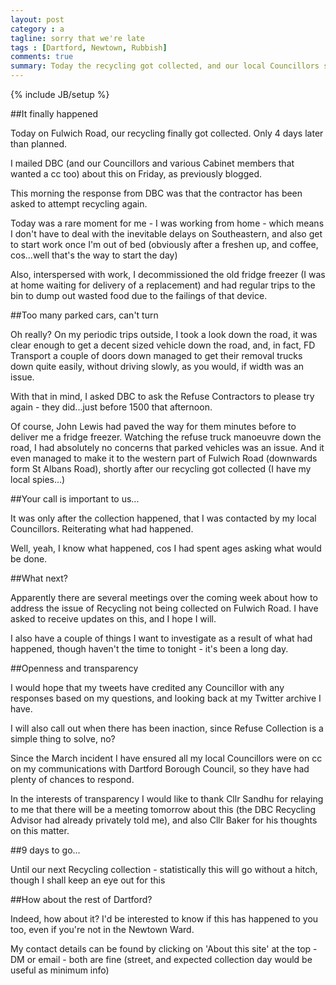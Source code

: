 ```yaml
---
layout: post
category : a
tagline: sorry that we're late
tags : [Dartford, Newtown, Rubbish]
comments: true
summary: Today the recycling got collected, and our local Councillors spoke up...
---
```


{% include JB/setup %}

##It finally happened

Today on Fulwich Road, our recycling finally got collected. Only 4 days later than planned.

I mailed DBC (and our Councillors and various Cabinet members that wanted a cc too) about this on Friday, as previously blogged.

This morning the response from DBC was that the contractor has been asked to attempt recycling again.

Today was a rare moment for me - I was working from home - which means I don't have to deal with the inevitable delays on Southeastern, and also get to start work once I'm out of bed (obviously after a freshen up, and coffee, cos...well that's the way  to start the day)

Also, interspersed with work, I decommissioned the old fridge freezer (I was at home waiting for delivery of a replacement) and had regular trips to the bin to dump out wasted food due to the failings of that device.

##Too many parked cars, can't turn

Oh really? On my periodic trips outside, I took a look down the road, it was clear enough to get a decent sized vehicle down the road, and, in fact, FD Transport a couple of doors down managed to get their removal trucks down quite easily, without driving slowly, as you would, if width was an issue.

With that in mind, I asked DBC to ask the Refuse Contractors to please try again - they did...just before 1500 that afternoon.

Of course, John Lewis had paved the way for them minutes before to deliver me a fridge freezer. Watching the refuse truck manoeuvre down the road, I had absolutely no concerns that parked vehicles was an issue.  And it even managed to make it to the western part of Fulwich Road (downwards form St Albans Road), shortly after our recycling got collected (I have my local spies...)

##Your call is important to us...

It was only after the collection happened, that I was contacted by my local Councillors. Reiterating what had happened.

Well, yeah, I know what happened, cos I had spent ages asking what would be done.

##What next?

Apparently there are several meetings over the coming week about how to address the issue of Recycling not being collected on Fulwich Road.  I have asked to receive updates on this, and I hope I will.

I also have a couple of things I want to investigate as a result of what had happened, though haven't the time to tonight - it's been a long day.

##Openness and transparency

I would hope that my tweets have credited any Councillor with any responses based on my questions, and looking back at my Twitter archive I have.

I will also call out when there has been inaction, since Refuse Collection is a simple thing to solve, no?

Since the March incident I have ensured all my local Councillors were on cc on my communications with Dartford Borough Council, so they have had plenty of chances to respond.

In the interests of transparency I would like to thank Cllr Sandhu for relaying to me that there will be a meeting tomorrow about this (the DBC Recycling Advisor had already privately told me), and also Cllr Baker for his thoughts on this matter.

##9 days to go...

Until our next Recycling collection - statistically this will go without a hitch, though I shall keep an eye out for this

##How about the rest of Dartford?

Indeed, how about it? I'd be interested to know if this has happened to you too, even if you're not in the Newtown Ward.

My contact details can be found by clicking on 'About this site' at the top - DM or email - both are fine (street, and expected collection day would be useful as minimum info)





